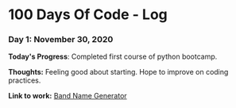 # 100 Days Of Code - Log

### Day 1: November 30, 2020

**Today's Progress**: Completed first course of python bootcamp.

**Thoughts:** Feeling good about starting. Hope to improve on coding practices.

**Link to work:** [Band Name Generator](https://github.com/varunr8908/band-name-generator-start.git)
